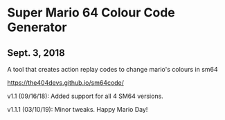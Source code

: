 # Super Mario 64 Colour Code Generator
## Sept. 3, 2018

A tool that creates action replay codes to change mario's colours in sm64

https://the404devs.github.io/sm64code/


v1.1 (09/16/18): Added support for all 4 SM64 versions.

v1.1.1 (03/10/19): Minor tweaks. Happy Mario Day!
